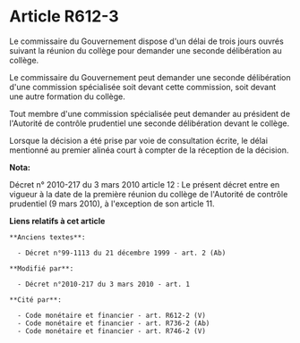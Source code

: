 # Article R612-3

Le commissaire du Gouvernement dispose d'un délai de trois jours ouvrés suivant la réunion du collège pour demander une
seconde délibération au collège. 

Le commissaire du Gouvernement peut demander une seconde délibération d'une commission spécialisée soit devant cette
commission, soit devant une autre formation du collège. 

Tout membre d'une commission spécialisée peut demander au président de l'Autorité de contrôle prudentiel une seconde
délibération devant le collège. 

Lorsque la décision a été prise par voie de consultation écrite, le délai mentionné au premier alinéa court à compter de la
réception de la décision.

**Nota:**

Décret n° 2010-217 du 3 mars 2010 article 12 : Le présent décret entre en vigueur à la date de la première réunion du collège
de l'Autorité de contrôle prudentiel (9 mars 2010), à l'exception de son article 11.

**Liens relatifs à cet article**

	**Anciens textes**:

	  - Décret n°99-1113 du 21 décembre 1999 - art. 2 (Ab)

	**Modifié par**:

	  - Décret n°2010-217 du 3 mars 2010 - art. 1

	**Cité par**:

	  - Code monétaire et financier - art. R612-2 (V)
	  - Code monétaire et financier - art. R736-2 (Ab)
	  - Code monétaire et financier - art. R746-2 (V)
